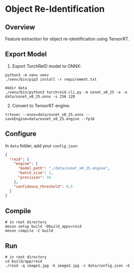 # Object Re-Identification

## Overview
Feature extraction for object re-identification using TensorRT.

## Export Model
1. Export TorchReID model to ONNX:
```shell
python3 -m venv venv
./venv/bin/pip3 install -r requirement.txt
```

```shell
mkdir data
./venv/bin/python3 torchreid-cli.py -m osnet_x0_25 -e -o data/osnet_x0_25.onnx -s 256 128
```

2. Convert to TensorRT engine:
```shell
trtexec --onnx=data/osnet_x0_25.onnx --saveEngine=data/osnet_x0_25.engine --fp16
```

## Configure
In `data` folder, add your `config.json`:
```json
{
  "reid": {
    "engine": {
      "model_path": "./data/osnet_x0_25.engine",
      "batch_size": 1,
      "precision": 16
    },
    "confidence_threshold": 0.5
  }
}
```

## Compile
```shell
# in root directory
meson setup build -Dbuild_apps=reid
meson compile -C build
```
## Run
```shell
# in root directory
cd build/app/reid
./reid -q image1.jpg -k image2.jpg -c data/config.json -d
```